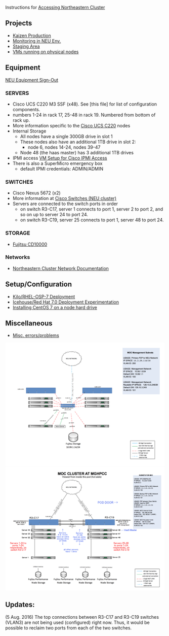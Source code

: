 Instructions for [Accessing Northeastern Cluster](Accessing-Northeastern-Cluster.html)

## Projects
* [Kaizen Production](Kaizen-Production.html)
* [Monitoring in NEU Env.](Monitoring-in-NEU-Env..html)
* [Staging Area](Staging-Area.html)
* [VMs running on physical nodes](VMs-running-on-nodes.html)

## Equipment
[NEU Equipment Sign-Out](NEU-Equipment-Sign-Out.html)

### SERVERS
* Cisco UCS C220 M3 SSF (x48). See [this file]<!--(CiscoConfiguration.pdf)--> for list of configuration components. 
* numbers 1-24 in rack 17, 25-48 in rack 19.  Numbered from bottom of rack up.
* More information specific to the [Cisco UCS C220](Cisco-UCS-C220.html) nodes
* Internal Storage
   * All nodes have a single 300GB drive in slot 1
   * These nodes also have an additional 1TB drive in slot 2: 
       * node 6, nodes 14-24, nodes 39-47
   * Node 48 (the haas master) has 3 additional 1TB drives 
* IPMI access [VM Setup for Cisco IPMI Access](VM-Setup-for-Cisco-IPMI-Access.html)
* There is also a SuperMicro emergency box
   * default IPMI credentials: ADMIN/ADMIN

### SWITCHES
* Cisco Nexus 5672 (x2)
* More information at [Cisco Switches (NEU cluster)](Cisco-Switches-\(NEU-cluster\).html)
* Servers are connected to the switch ports in order 
    * on switch R3-C17, server 1 connects to port 1, server 2 to port 2, and so on up to server 24 to port 24.
    * on switch R3-C19, server 25 connects to port 1, server 48 to port 24.

### STORAGE
   * [Fujitsu CD10000](Fujitsu-CD10000.html)

### Networks
* [Northeastern Cluster Network Documentation](Northeastern-Cluster-Network-Documentation.html)

## Setup/Configuration
* [Kilo/RHEL-OSP-7 Deployment](Kilo-RHEL-OSP-7-Deployment.html)
* [Icehouse/Red Hat 7.0 Deployment Experimentation](Icehouse-Red-Hat-7.0-Deployment-Experimentation.html)
* [Installing CentOS 7 on a node hard drive](Installing-CentOS-7-on-a-node-hard-drive.html)

## Miscellaneous
* [Misc. errors/problems](Misc.-errors-problems.html)

![](_static/NUManagementNetworkTopology.png)
![](_static/NUclusterNetworkTopology.png)

## Updates:
(5 Aug. 2016) The top connections between R3-C17 and R3-C19 switches (VLAN3) are not being used (configured) right now. Thus, it would be possible to reclaim two ports from each of the two switches.   

